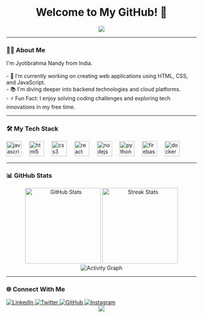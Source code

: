 <h1 align="center">Welcome to My GitHub! 👋</h1>

<p align="center">
  <img src="https://readme-typing-svg.herokuapp.com?font=Roboto+Slab&color=%2336BCF7&size=24&center=true&vCenter=true&width=500&lines=Full-Stack+Developer;Tech+Enthusiast;Always+Learning+Something+New" />
</p>

---

<h3 align="left">👨‍💻 About Me</h3>

<p align="left">
I'm Jyotibrahma Nandy from India.<br><br>
- 🔭 I’m currently working on creating web applications using HTML, CSS, and JavaScript.<br>
- 📚 I'm diving deeper into backend technologies and cloud platforms.<br>
- ⚡ Fun Fact: I enjoy solving coding challenges and exploring tech innovations in my free time.
</p>

---

<h3 align="left">🛠️ My Tech Stack</h3>

<div align="left">
  <img src="https://cdn.jsdelivr.net/gh/devicons/devicon/icons/javascript/javascript-original.svg" height="40" alt="javascript logo"  />
  <img width="12" />
  <img src="https://cdn.jsdelivr.net/gh/devicons/devicon/icons/html5/html5-original-wordmark.svg" height="40" alt="html5 logo"  />
  <img width="12" />
  <img src="https://cdn.jsdelivr.net/gh/devicons/devicon/icons/css3/css3-original-wordmark.svg" height="40" alt="css3 logo"  />
  <img width="12" />
  <img src="https://cdn.jsdelivr.net/gh/devicons/devicon/icons/react/react-original-wordmark.svg" height="40" alt="react logo"  />
  <img width="12" />
  <img src="https://cdn.jsdelivr.net/gh/devicons/devicon/icons/nodejs/nodejs-original-wordmark.svg" height="40" alt="nodejs logo"  />
  <img width="12" />
  <img src="https://cdn.jsdelivr.net/gh/devicons/devicon/icons/python/python-original-wordmark.svg" height="40" alt="python logo"  />
  <img width="12" />
  <img src="https://cdn.jsdelivr.net/gh/devicons/devicon/icons/firebase/firebase-plain-wordmark.svg" height="40" alt="firebase logo"  />
  <img width="12" />
  <img src="https://cdn.jsdelivr.net/gh/devicons/devicon/icons/docker/docker-plain-wordmark.svg" height="40" alt="docker logo"  />
</div>

---

<h3 align="left">📊 GitHub Stats</h3>

<div align="center">
  <img src="https://github-readme-stats.vercel.app/api?username=jyotibrahmanandy&show_icons=true&theme=radical&hide_border=false&border_radius=10" height="200" alt="GitHub Stats" />
  <img src="https://streak-stats.demolab.com?user=jyotibrahmanandy&locale=en&mode=daily&theme=radical&hide_border=false&border_radius=10" height="200" alt="Streak Stats" />
</div>

<div align="center">
  <img src="https://github-readme-activity-graph.cyclic.app/graph?username=jyotibrahmanandy&theme=react-dark&hide_border=false&area=true&radius=10" alt="Activity Graph" />
</div>

---

<h3 align="left">🌐 Connect With Me</h3>

<div align="left">
  <a href="https://www.linkedin.com/in/jyotibrahmanandy" target="_blank">
    <img src="https://img.shields.io/badge/LinkedIn-0077B5?style=for-the-badge&logo=linkedin&logoColor=white" alt="LinkedIn" />
  </a>
  <a href="https://twitter.com/jyotibrahmanandy" target="_blank">
    <img src="https://img.shields.io/badge/Twitter-1DA1F2?style=for-the-badge&logo=twitter&logoColor=white" alt="Twitter" />
  </a>
  <a href="https://github.com/jyotibrahmanandy" target="_blank">
    <img src="https://img.shields.io/badge/GitHub-181717?style=for-the-badge&logo=github&logoColor=white" alt="GitHub" />
  </a>
  <a href="https://instagram.com/jyotibrahmanandy" target="_blank">
    <img src="https://img.shields.io/badge/Instagram-181717?style=for-the-badge&logo=instagram&logoColor=white" alt="Instagram" />
  </a>
<div align="center">
  <img src="https://visitor-badge.laobi.icu/badge?page_id=jyotibrahmanandy.jyotibrahmanandy&"  />
</div>
</div>

<!---

<p align="center">
  <img src="https://forthebadge.com/images/badges/built-with-love.svg" alt="Built With Love" />
</p>


jyotibrahmanandy/jyotibrahmanandy is a ✨ special ✨ repository because its `README.md` (this file) appears on your GitHub profile.
You can click the Preview link to take a look at your changes.
--->
